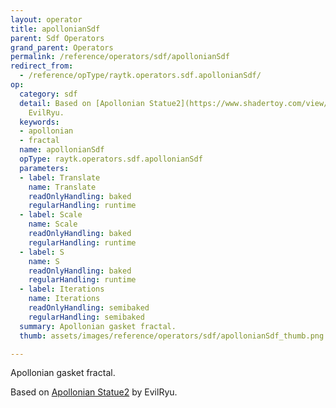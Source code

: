 ```yaml
---
layout: operator
title: apollonianSdf
parent: Sdf Operators
grand_parent: Operators
permalink: /reference/operators/sdf/apollonianSdf
redirect_from:
  - /reference/opType/raytk.operators.sdf.apollonianSdf/
op:
  category: sdf
  detail: Based on [Apollonian Statue2](https://www.shadertoy.com/view/XlSfzW) by
    EvilRyu.
  keywords:
  - apollonian
  - fractal
  name: apollonianSdf
  opType: raytk.operators.sdf.apollonianSdf
  parameters:
  - label: Translate
    name: Translate
    readOnlyHandling: baked
    regularHandling: runtime
  - label: Scale
    name: Scale
    readOnlyHandling: baked
    regularHandling: runtime
  - label: S
    name: S
    readOnlyHandling: baked
    regularHandling: runtime
  - label: Iterations
    name: Iterations
    readOnlyHandling: semibaked
    regularHandling: semibaked
  summary: Apollonian gasket fractal.
  thumb: assets/images/reference/operators/sdf/apollonianSdf_thumb.png

---
```



Apollonian gasket fractal.

Based on [Apollonian Statue2](https://www.shadertoy.com/view/XlSfzW) by EvilRyu.